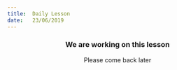 ```yaml
---
title:  Daily Lesson
date:   23/06/2019
---
```


### <center>We are working on this lesson</center>
<center>Please come back later</center>
